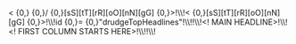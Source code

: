 < {0,} {0,}/ {0,}[sS][tT][rR][oO][nN][gG] {0,}>!\\\\!< {0,}[sS][tT][rR][oO][nN][gG] {0,}>!\\\\\!id {0,}= {0,}"drudgeTopHeadlines"!\\\\\!<!-- Main headlines links END --->!\\\\\!<! MAIN HEADLINE>!\\\\\!<! FIRST COLUMN STARTS HERE>!\\\\\!<!--JavaScript Tag!\\\\\!<! SECOND COLUMN BEGINS HERE>!\\\\\!<! L I N K S      S E C O N D     C O L U M N>!\\\\\!<! THIRD COLUMN STARTS HERE>!\\\\\!<!--JavaScript Tag!\\\\\!<!-- /end CF_RESULTPAGES -->!\\\\\!<script type="text/javascript">!\\\\\!^!\\\\\!drudgereportarchives.com!\\\\\![hH][rR][eE][fF] {0,}= {0,}"!\\\\\!"!\\\\\!>!\\\\\!<
